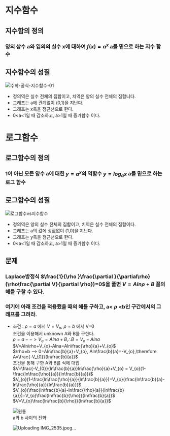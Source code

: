 # 지수함수
## 지수함의 정의  
 ### 양의 상수 a와 임의의 실수 x에 대하여 $f(x) =a^{x}$ a를 밑으로 하는 지수 함수  
## 지수함수의 성질  
![수학-공식-지수함수-01](https://github.com/DooHub/Electromagnetic_Math/assets/99073912/5fe50e04-3081-460f-97d2-e63cacde480a)
  + 정의역은 실수 전체의 집합이고, 치역은 양의 실수 전체의 집합니다.
  + 그래프는 a에 관계없이 (0,1)을 지난다.
  + 그래프는 x축을 점근선으로 한다.
  + 0<a<1일 때 감소하고, a>1일 때 증가함수 이다.
# 로그함수  
## 로그함수의 정의  
 ### 1이 아닌 모든 양수 a에 대한 $y=a^{x}$의 역함수 $y=log_{a}x$ a를 밑으로 하는 로그 함수
## 로그함수의 성질  
![로그함수vs지수함수](https://github.com/DooHub/Electromagnetic_Math/assets/99073912/98177a0a-3f1e-43e3-8ae2-cf35e4227197)
 + 정의역은 양의 실수 전체의 집합이고, 치역은 실수 전체의 집합이다.
 + 그래프는 a의 값에 상괎없이 (1,0)을 지닌다.
 + 그래프는 y축을 점근선으로 한다.
 + 0<a<1일 때 감소하고, a>1일 때 증가함수 이다.

## 문제  
### Laplace방정식 $\frac{1}{\rho }\frac{\partial }{\partial\rho}(\rho\frac{\partial V}{\partial \rho})=0$을 풀면 $V=Aln\rho+B$ 꼴의 해를 구할 수 있다.  
### 여기에 아래 조건을 적용했을 때의 해들 구하고, a< $\rho$ <b인 구간에서의 그래프를 그려라.   
 + 조건 : $\rho =a$ 에서 $V=V_{o}$, $\rho =b$ 에서  V=0  
   조건을 이용해서 unknown A와 B를 구한다.  
   $\rho=a --> V_{o}=Alna+B,   \therefore B=V_{o}-Alna$  
   $V=Aln\rho+V_{o}-Alna=Aln\frac{\rho}{a}+V_{o}$  
   $\rho=b --> 0=Aln\frac{b}{a}+V_{o}, Aln\frac{b}{a}=-V_{o},\therefore A=\frac{-V_{0}}{ln\frac{b}{a}}$  
   조건을 통해 구한 A와 B를 식에 대입   
   $V=\frac{-V_{0}}{ln\frac{b}{a}}ln\frac{\rho}{a}+V_{o} = V_{o}(1-\frac{ln\frac{\rho}{a}}{ln\frac{b}{a}})$  
   $V_{o}(1-\frac{ln\frac{\rho}{a}}{ln\frac{b}{a}})=V_{o}(\frac{ln\frac{b}{a}-ln\frac{\rho}{a}}{ln\frac{b}{a}})$  
   $V_{o}(\frac{ln\frac{b}{a}-ln\frac{\rho}{a}}{ln\frac{b}{a}})=V_{o}\frac{ln\frac{b}{\rho}}{ln\frac{b}{a}}$  
   $V=V_{o}\frac{ln\frac{b}{\rho}}{ln\frac{b}{a}}$

   ![원통](https://github.com/DooHub/Electromagnetic_Math/assets/99073912/d02fdf7c-e4fe-4d48-8019-d3d1aabc7b35)   
   a와 b 사이의 전화

   ![Uploading IMG_2535.jpeg…]()
   
   

